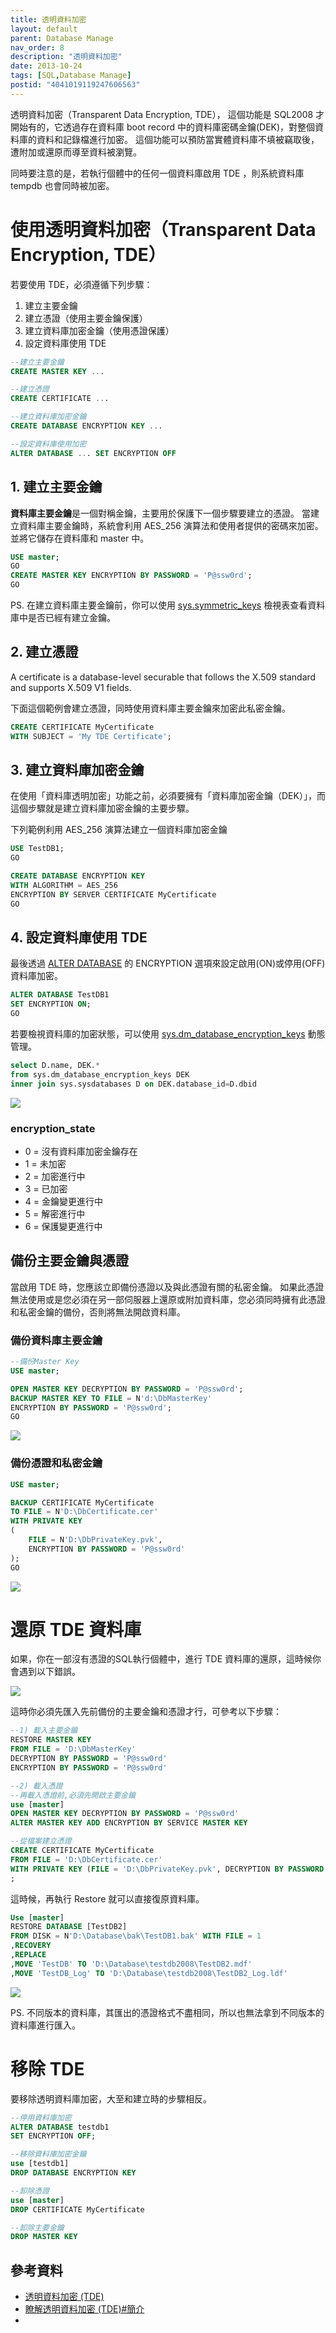```yaml
---
title: 透明資料加密
layout: default
parent: Database Manage
nav_order: 8
description: "透明資料加密"
date: 2013-10-24
tags: [SQL,Database Manage]
postid: "4041019119247606563"
---
```

透明資料加密（Transparent Data Encryption, TDE），  這個功能是 SQL2008 才開始有的，它透過存在資料庫 boot record 中的資料庫密碼金鑰(DEK)，對整個資料庫的資料和記錄檔進行加密。  這個功能可以預防當實體資料庫不填被竊取後，遭附加或還原而導至資料被瀏覽。  

同時要注意的是，若執行個體中的任何一個資料庫啟用 TDE ，則系統資料庫 tempdb 也會同時被加密。

# 使用透明資料加密（Transparent Data Encryption, TDE）

若要使用 TDE，必須遵循下列步驟：

1. 建立主要金鑰
2. 建立憑證（使用主要金鑰保護）
3. 建立資料庫加密金鑰（使用憑證保護）
4. 設定資料庫使用 TDE
```sql
--建立主要金鑰
CREATE MASTER KEY ...

--建立憑證
CREATE CERTIFICATE ...

--建立資料庫加密金鑰
CREATE DATABASE ENCRYPTION KEY ...

--設定資料庫使用加密
ALTER DATABASE ... SET ENCRYPTION OFF  
```

## 1. 建立主要金鑰

**資料庫主要金鑰**是一個對稱金鑰，主要用於保護下一個步驟要建立的憑證。  當建立資料庫主要金鑰時，系統會利用 AES_256 演算法和使用者提供的密碼來加密。  並將它儲存在資料庫和 master 中。  
```sql
USE master;
GO
CREATE MASTER KEY ENCRYPTION BY PASSWORD = 'P@ssw0rd';
GO
```

PS. 在建立資料庫主要金鑰前，你可以使用 [sys.symmetric_keys](http://msdn.microsoft.com/zh-tw/library/ms189446.aspx) 檢視表查看資料庫中是否已經有建立金鑰。

## 2. 建立憑證

A certificate is a database-level securable that follows the X.509 standard and supports X.509 V1 fields.  

下面這個範例會建立憑證，同時使用資料庫主要金鑰來加密此私密金鑰。
```sql
CREATE CERTIFICATE MyCertificate 
WITH SUBJECT = 'My TDE Certificate';
```

## 3. 建立資料庫加密金鑰

在使用「資料庫透明加密」功能之前，必須要擁有「資料庫加密金鑰（DEK）」，而這個步驟就是建立資料庫加密金鑰的主要步驟。  

下列範例利用 AES_256 演算法建立一個資料庫加密金鑰
```sql
USE TestDB1;
GO 

CREATE DATABASE ENCRYPTION KEY 
WITH ALGORITHM = AES_256
ENCRYPTION BY SERVER CERTIFICATE MyCertificate
GO 
```

## 4. 設定資料庫使用 TDE

最後透過 [ALTER DATABASE](http://technet.microsoft.com/zh-tw/library/ms174269.aspx) 的 ENCRYPTION 選項來設定啟用(ON)或停用(OFF)資料庫加密。  
```sql
ALTER DATABASE TestDB1
SET ENCRYPTION ON;
GO
```

若要檢視資料庫的加密狀態，可以使用 [sys.dm_database_encryption_keys](http://technet.microsoft.com/zh-tw/library/bb677274.aspx) 動態管理。
```sql
select D.name, DEK.* 
from sys.dm_database_encryption_keys DEK
inner join sys.sysdatabases D on DEK.database_id=D.dbid
```

![](https://blogger.googleusercontent.com/img/b/R29vZ2xl/AVvXsEiNz6St7GLmTkSSvV_YrMqv4u0V_b7-OhoXLW50jx2OFCILyYvU-OyBwdR_SquEuu13yxhTEdWem1Gznxjlv6H0f1RAZOaCgExywdlzCBZs767JRR21Di2mkoyl-15qWJRLIjRcck6Bgk8/s0/sql-dm_database_encryption_keys.png)

### encryption_state 

- 0 = 沒有資料庫加密金鑰存在
- 1 = 未加密
- 2 = 加密進行中
- 3 = 已加密
- 4 = 金鑰變更進行中
- 5 = 解密進行中
- 6 = 保護變更進行中

## 備份主要金鑰與憑證

當啟用 TDE 時，您應該立即備份憑證以及與此憑證有關的私密金鑰。  如果此憑證無法使用或是您必須在另一部伺服器上還原或附加資料庫，您必須同時擁有此憑證和私密金鑰的備份，否則將無法開啟資料庫。  

### 備份資料庫主要金鑰
```sql
--備份Master Key 
USE master;

OPEN MASTER KEY DECRYPTION BY PASSWORD = 'P@ssw0rd';
BACKUP MASTER KEY TO FILE = N'd:\DbMasterKey' 
ENCRYPTION BY PASSWORD = 'P@ssw0rd';
GO
```

![](https://blogger.googleusercontent.com/img/b/R29vZ2xl/AVvXsEgjbZgqYeoLirOQsEECO5TqSftXze_Ru1xilFTtMtylxUiAStQqPpwo-sOKjqlvTX55Vr8tBQ3M7svULEr7xiqYyryHMX8GOkhAdWzi-geUoraJhQ87NISOlDKVipnrX9dQN5FJsDvO-BQ/s0/sql-back-master-key.png)

### 備份憑證和私密金鑰
```sql
USE master;

BACKUP CERTIFICATE MyCertificate 
TO FILE = N'D:\DbCertificate.cer'
WITH PRIVATE KEY 
(
	FILE = N'D:\DbPrivateKey.pvk',
	ENCRYPTION BY PASSWORD = 'P@ssw0rd'
);
GO
```

![](https://blogger.googleusercontent.com/img/b/R29vZ2xl/AVvXsEiU4r1LKJYL_YWBJptnpgx3XwcIPHOL7__NG7kFXHwKD_sZywT7J8dAqQp3rnbj_mJVt1ipOj6kb9LtlpQ2EFztpapEIyX5B79mOzzwwImG_xoMW2Sp85YAcDmSEnVu0SKcvgTVC4AKnEM/s0/sql-back-certificate.png)

# 還原 TDE 資料庫

如果，你在一部沒有憑證的SQL執行個體中，進行 TDE 資料庫的還原，這時候你會遇到以下錯誤。  

![](https://blogger.googleusercontent.com/img/b/R29vZ2xl/AVvXsEgG3s_2JVn0LsEp1yfj_kjwQ0ftXOrmBWfB3q4SvftgDAIqNqKR03e4Jz1zdtC74YYsK2Y5sxjUeuiZlI8waR7al-9THwE85kV-RT5OMR9ic7u4bg5UyPFOG4aHOz-Kyo2jbJ0mIjoXQ-I/s0/sql-restore-tde-error.png)

這時你必須先匯入先前備份的主要金鑰和憑證才行，可參考以下步驟：  
```sql
--1) 載入主要金鑰
RESTORE MASTER KEY 
FROM FILE = 'D:\DbMasterKey' 
DECRYPTION BY PASSWORD = 'P@ssw0rd'
ENCRYPTION BY PASSWORD = 'P@ssw0rd'

--2) 載入憑證
--再載入憑證前,必須先開啟主要金鑰
use [master]
OPEN MASTER KEY DECRYPTION BY PASSWORD = 'P@ssw0rd'
ALTER MASTER KEY ADD ENCRYPTION BY SERVICE MASTER KEY

--從檔案建立憑證
CREATE CERTIFICATE MyCertificate
FROM FILE = 'D:\DbCertificate.cer'
WITH PRIVATE KEY (FILE = 'D:\DbPrivateKey.pvk', DECRYPTION BY PASSWORD = 'P@ssw0rd')
;
```

這時候，再執行 Restore 就可以直接復原資料庫。  
```sql
Use [master]
RESTORE DATABASE [TestDB2] 
FROM DISK = N'D:\Database\bak\TestDB1.bak' WITH FILE = 1  
,RECOVERY 
,REPLACE
,MOVE 'TestDB' TO 'D:\Database\testdb2008\TestDB2.mdf'              
,MOVE 'TestDB_Log' TO 'D:\Database\testdb2008\TestDB2_Log.ldf'
```

![](https://blogger.googleusercontent.com/img/b/R29vZ2xl/AVvXsEjIQ2OfTxpukEiwIzmBmW1e-pp67eULCKZPz440Gi5ivDOsMv0GhD00CrBO1RH50WED9qMIPBfHJxGL4ryB-auiATA5Layp7PXVmEvEyoNePeCOrkL7dZY6qJGuOc3fDmrbivG9JZploFc/s0/sql-restore-success.png)

PS. 不同版本的資料庫，其匯出的憑證格式不盡相同，所以也無法拿到不同版本的資料庫進行匯入。

# 移除 TDE

要移除透明資料庫加密，大至和建立時的步驟相反。
```sql
--停用資料庫加密
ALTER DATABASE testdb1
SET ENCRYPTION OFF;

--移除資料庫加密金鑰
use [testdb1]
DROP DATABASE ENCRYPTION KEY 

--卸除憑證
use [master]
DROP CERTIFICATE MyCertificate

--卸除主要金鑰
DROP MASTER KEY
```
## 參考資料  

- [透明資料加密 (TDE)](http://technet.microsoft.com/zh-tw/library/bb934049.aspx)
- [瞭解透明資料加密 (TDE)#簡介](http://www.dotblogs.com.tw/ricochen/archive/2010/02/09/13553.aspx)
-